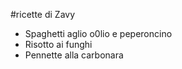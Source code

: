 #ricette di Zavy
* Spaghetti aglio o0lio  e peperoncino
* Risotto ai funghi
* Pennette alla carbonara

